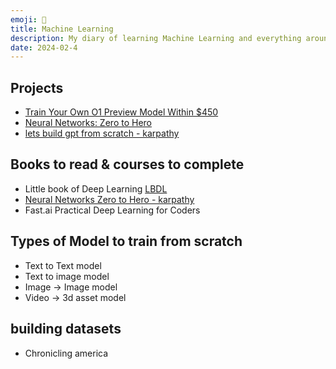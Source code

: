 ```yaml
---
emoji: 🦾
title: Machine Learning
description: My diary of learning Machine Learning and everything around it
date: 2024-02-4
---
```



## Projects

- [Train Your Own O1 Preview Model Within $450](https://sky.cs.berkeley.edu/project/sky-t1/)
- [Neural Networks: Zero to Hero](https://karpathy.ai/zero-to-hero.html)
- [lets build gpt from scratch - karpathy](https://www.youtube.com/watch?v=kCc8FmEb1nY)


## Books to read & courses to complete

- Little book of Deep Learning [LBDL](https://fleuret.org/francois/lbdl.html)
- [Neural Networks Zero to Hero - karpathy](https://karpathy.ai/zero-to-hero.html) 
- Fast.ai Practical Deep Learning for Coders

## Types of Model to train from scratch

- Text to Text model
- Text to image model
- Image -> Image model
- Video -> 3d asset model

## building datasets

- Chronicling america